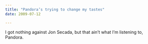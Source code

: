 ```yaml
---
title: "Pandora’s trying to change my tastes"
date: 2009-07-12

---
```


I got nothing against Jon Secada, but that ain’t what I’m listening to, Pandora.
